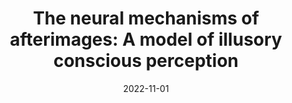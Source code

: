 ---
title: "The neural mechanisms of afterimages: A model of illusory conscious perception"
project_id: consciousness
date: 2022-11-01
conference_id: "SFN_2022"
presenters:
   - micah_holness
   - tyler_morgan
   - joshua_teves
   - daniel_handwerker
   - peter_bandettini
   - sharif_kronemer
summary: "<p>There are two broad categories of conscious perception: (1) exteroceptive (e.g., seeing an image on a computer screen) and (2) interoceptive (e.g., imagination, hallucinations, dreams, etc.). The neural mechanisms that emerge these two kinds of conscious perception are not fully known. Previous studies have used imagery or patient groups with spontaneous hallucinations to study interoceptive conscious perception. The current investigation uses afterimages as a model of illusory, interoceptive conscious perception in healthy participants</p>

<p>Primary Aim</p>

<p>Use afterimages and perceptually-matched mock afterimages to identify the neural mechanisms for interoceptive, illusory<br />
conscious perception.</p>
"
file: /assets/presentations/Holness_et_al_SfN_2022_sm.pdf
filename: Holness_et_al_SfN_2022_sm.pdf
layout: presentation
---